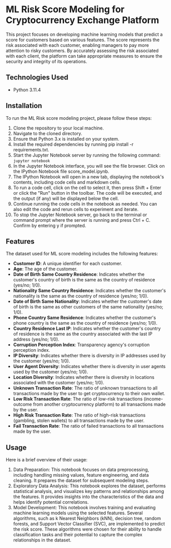 # ML Risk Score Modeling for Cryptocurrency Exchange Platform

This project focuses on developing machine learning models that predict a score for customers based on various features. The score represents the risk associated with each customer, enabling managers to pay more attention to risky customers. By accurately assessing the risk associated with each client, the platform can take appropriate measures to ensure the security and integrity of its operations.

## Technologies Used

- Python 3.11.4

## Installation

To run the ML Risk score modeling project, please follow these steps:

1. Clone the repository to your local machine.
2. Navigate to the cloned directory.
3. Ensure that Python 3.x is installed on your system.
4. Install the required dependencies by running pip install -r requirements.txt.
5. Start the Jupyter Notebook server by running the following command: ```jupyter notebook```
6. In the Jupyter Notebook interface, you will see the file browser. Click on the IPython Notebook file score_model.ipynb.
7. The IPython Notebook will open in a new tab, displaying the notebook's contents, including code cells and markdown cells.
8. To run a code cell, click on the cell to select it, then press Shift + Enter or click the "Run" button in the toolbar. The code will be executed, and the output (if any) will be displayed below the cell.
9. Continue running the code cells in the notebook as needed. You can also edit the code and rerun cells to experiment and iterate.
10. To stop the Jupyter Notebook server, go back to the terminal or command prompt where the server is running and press Ctrl + C. Confirm by entering y if prompted.

## Features
The dataset used for ML score modeling includes the following features:

- **Customer ID**: A unique identifier for each customer.
- **Age**: The age of the customer.
- **Date of Birth Same Country Residence**: Indicates whether the customer's country of birth is the same as the country of residence (yes/no; 1/0).
- **Nationality Same Country Residence**: Indicates whether the customer's nationality is the same as the country of residence (yes/no; 1/0).
- **Date of Birth Same Nationality**: Indicates whether the customer's date of birth is the same as other customers of the same nationality (yes/no; 1/0).
- **Phone Country Same Residence**: Indicates whether the customer's phone country is the same as the country of residence (yes/no; 1/0).
- **Country Residence Last IP**: Indicates whether the customer's country of residence is the same as the country associated with the last IP address (yes/no; 1/0).
- **Corruption Perception Index**: Transparency agency's corruption perception index.
- **IP Diversity**: Indicates whether there is diversity in IP addresses used by the customer (yes/no; 1/0).
- **User Agent Diversity**: Indicates whether there is diversity in user agents used by the customer (yes/no; 1/0).
- **Location Diversity**: Indicates whether there is diversity in locations associated with the customer (yes/no; 1/0).
- **Unknown Transaction Rate**: The ratio of unknown transactions to all transactions made by the user to get cryptocurrency to their own wallet.
- **Low Risk Transaction Rate**: The ratio of low-risk transactions (income-outcome from another cryptocurrency platform) to all transactions made by the user.
- **High Risk Transaction Rate**: The ratio of high-risk transactions (gambling, stolen wallets) to all transactions made by the user.
- **Fail Transaction Rate**: The ratio of failed transactions to all transactions made by the user.

## Usage

Here is a brief overview of their usage:
1. Data Preparation: This notebook focuses on data preprocessing, including handling missing values, feature engineering, and data cleaning. It prepares the dataset for subsequent modeling steps.
2. Exploratory Data Analysis: This notebook explores the dataset, performs statistical analysis, and visualizes key patterns and relationships among the features. It provides insights into the characteristics of the data and helps identify potential correlations.
3. Model Development: This notebook involves training and evaluating machine learning models using the selected features. Several algorithms, such as k Nearest Neighbors (kNN), decision tree, random forests, and Support Vector Classifier (SVC), are implemented to predict the risk score. These algorithms were chosen for their ability to handle classification tasks and their potential to capture the complex relationships in the dataset.


